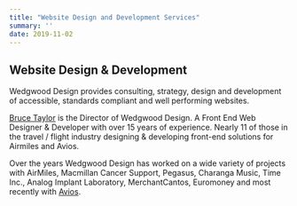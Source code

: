 ```yaml
---
title: "Website Design and Development Services"
summary: ''
date: 2019-11-02
---
```


## Website Design & Development

Wedgwood Design provides consulting, strategy, design and development of accessible, standards compliant and well performing websites.

<a href="http://www.linkedin.com/in/brootaylor" rel="external">Bruce Taylor</a> is the Director of Wedgwood Design. A Front End Web Designer &amp; Developer with over 15 years of experience. Nearly 11 of those in the travel / flight industry designing &amp; developing front-end solutions for Airmiles and Avios.

Over the years Wedgwood Design has worked on a wide variety of projects with AirMiles, Macmillan Cancer Support, Pegasus, Charanga Music, Time Inc., Analog Implant Laboratory, MerchantCantos, Euromoney and most recently with <a href="https://aviosgroup.com" rel="external">Avios</a>.
